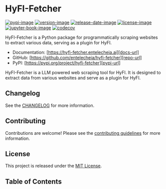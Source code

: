 # HyFI-Fetcher

[![pypi-image]][pypi-url]
[![version-image]][release-url]
[![release-date-image]][release-url]
[![license-image]][license-url]
[![jupyter-book-image]][docs-url]
[![codecov][codecov-image]][codecov-url]

<!-- Links: -->
[hyperfast python template]: https://github.com/entelecheia/hyperfast-python-template

[codecov-image]: https://codecov.io/gh/entelecheia/hyfi-fetcher/branch/main/graph/badge.svg?token=7fEXGrkESp
[codecov-url]: https://codecov.io/gh/entelecheia/hyfi-fetcher
[pypi-image]: https://img.shields.io/pypi/v/hyfi-fetcher
[license-image]: https://img.shields.io/github/license/entelecheia/hyfi-fetcher
[license-url]: https://github.com/entelecheia/hyfi-fetcher/blob/main/LICENSE
[version-image]: https://img.shields.io/github/v/release/entelecheia/hyfi-fetcher?sort=semver
[release-date-image]: https://img.shields.io/github/release-date/entelecheia/hyfi-fetcher
[release-url]: https://github.com/entelecheia/hyfi-fetcher/releases
[jupyter-book-image]: https://jupyterbook.org/en/stable/_images/badge.svg

[repo-url]: https://github.com/entelecheia/hyfi-fetcher
[pypi-url]: https://pypi.org/project/hyfi-fetcher
[docs-url]: https://hyfi-fetcher.entelecheia.ai
[changelog]: https://github.com/entelecheia/hyfi-fetcher/blob/main/CHANGELOG.md
[contributing guidelines]: https://github.com/entelecheia/hyfi-fetcher/blob/main/CONTRIBUTING.md
<!-- Links: -->

HyFI-Fetcher is a Python package for programmatically scraping websites to extract various data, serving as a plugin for HyFI.

- Documentation: [https://hyfi-fetcher.entelecheia.ai][docs-url]
- GitHub: [https://github.com/entelecheia/hyfi-fetcher][repo-url]
- PyPI: [https://pypi.org/project/hyfi-fetcher][pypi-url]

HyFI-Fetcher is a LLM powered web scraping tool for HyFI. It is designed to extract data from various websites and serve as a plugin for HyFI.

## Changelog

See the [CHANGELOG] for more information.

## Contributing

Contributions are welcome! Please see the [contributing guidelines] for more information.

## License

This project is released under the [MIT License][license-url].

## Table of Contents

```{tableofcontents}
```
